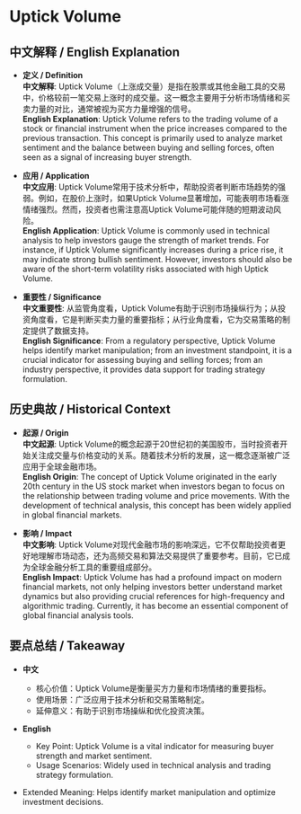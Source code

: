 # Uptick Volume

## 中文解释 / English Explanation

* **定义 / Definition**  
  **中文解释**: Uptick Volume（上涨成交量）是指在股票或其他金融工具的交易中，价格较前一笔交易上涨时的成交量。这一概念主要用于分析市场情绪和买卖力量的对比，通常被视为买方力量增强的信号。  
  **English Explanation**: Uptick Volume refers to the trading volume of a stock or financial instrument when the price increases compared to the previous transaction. This concept is primarily used to analyze market sentiment and the balance between buying and selling forces, often seen as a signal of increasing buyer strength.

* **应用 / Application**  
  **中文应用**: Uptick Volume常用于技术分析中，帮助投资者判断市场趋势的强弱。例如，在股价上涨时，如果Uptick Volume显著增加，可能表明市场看涨情绪强烈。然而，投资者也需注意高Uptick Volume可能伴随的短期波动风险。  
  **English Application**: Uptick Volume is commonly used in technical analysis to help investors gauge the strength of market trends. For instance, if Uptick Volume significantly increases during a price rise, it may indicate strong bullish sentiment. However, investors should also be aware of the short-term volatility risks associated with high Uptick Volume.

* **重要性 / Significance**  
  **中文重要性**: 从监管角度看，Uptick Volume有助于识别市场操纵行为；从投资角度看，它是判断买卖力量的重要指标；从行业角度看，它为交易策略的制定提供了数据支持。  
  **English Significance**: From a regulatory perspective, Uptick Volume helps identify market manipulation; from an investment standpoint, it is a crucial indicator for assessing buying and selling forces; from an industry perspective, it provides data support for trading strategy formulation.

## 历史典故 / Historical Context

* **起源 / Origin**  
  **中文起源**: Uptick Volume的概念起源于20世纪初的美国股市，当时投资者开始关注成交量与价格变动的关系。随着技术分析的发展，这一概念逐渐被广泛应用于全球金融市场。  
  **English Origin**: The concept of Uptick Volume originated in the early 20th century in the US stock market when investors began to focus on the relationship between trading volume and price movements. With the development of technical analysis, this concept has been widely applied in global financial markets.

* **影响 / Impact**  
  **中文影响**: Uptick Volume对现代金融市场的影响深远，它不仅帮助投资者更好地理解市场动态，还为高频交易和算法交易提供了重要参考。目前，它已成为全球金融分析工具的重要组成部分。  
  **English Impact**: Uptick Volume has had a profound impact on modern financial markets, not only helping investors better understand market dynamics but also providing crucial references for high-frequency and algorithmic trading. Currently, it has become an essential component of global financial analysis tools.

## 要点总结 / Takeaway

* **中文**  
  - 核心价值：Uptick Volume是衡量买方力量和市场情绪的重要指标。
  - 使用场景：广泛应用于技术分析和交易策略制定。
  - 延伸意义：有助于识别市场操纵和优化投资决策。

* **English**  
  - Key Point: Uptick Volume is a vital indicator for measuring buyer strength and market sentiment.
  - Usage Scenarios: Widely used in technical analysis and trading strategy formulation.
- Extended Meaning: Helps identify market manipulation and optimize investment decisions.